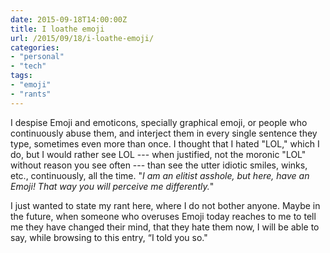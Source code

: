```yaml
---
date: 2015-09-18T14:00:00Z
title: I loathe emoji
url: /2015/09/18/i-loathe-emoji/
categories:
- "personal"
- "tech"
tags: 
- "emoji"
- "rants"
---
```


I despise Emoji and emoticons, specially graphical emoji, or people who continuously abuse them, and interject them in every single sentence they type, sometimes even more than once. I thought that I hated "LOL," which I do, but I would rather see LOL --- when justified, not the moronic "LOL" without reason you see often --- than see the utter idiotic smiles, winks, etc., continuously, all the time. "*I am an elitist asshole, but here, have an Emoji! That way you will perceive me differently.*"

I just wanted to state my rant here, where I do not bother anyone. Maybe in the future, when someone who overuses Emoji today reaches to me to tell me they have changed their mind, that they hate them now, I will be able to say, while browsing to this entry, “I told you so."
